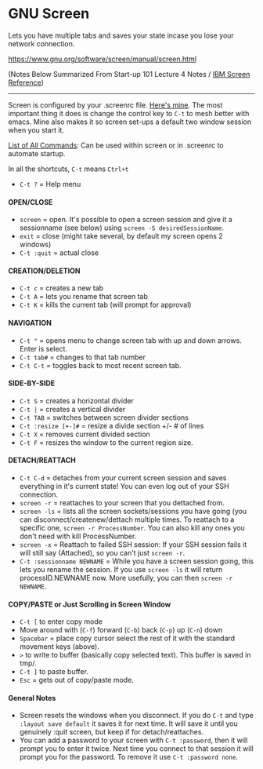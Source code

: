 # GNU Screen #

Lets you have multiple tabs and saves your state incase you lose your network connection.

https://www.gnu.org/software/screen/manual/screen.html

(Notes Below Summarized From Start-up 101 Lecture 4 Notes / [IBM Screen Reference](http://www.ibm.com/developerworks/aix/library/au-gnu_screen/))

---

Screen is configured by your .screenrc file. [Here's mine](https://github.com/dfeagans/dotfiles/blob/master/.screenrc). The most important thing it does is change the control key to `C-t` to mesh better with emacs. Mine also makes it so screen set-ups a default two window session when you start it.

[List of All Commands](http://aperiodic.net/screen/commands:start): Can be used within screen or in .screenrc to automate startup.

In all the shortcuts, `C-t` means `Ctrl+t`
- `C-t ?` = Help menu

#### OPEN/CLOSE ####
- `screen` = open. It's possible to open a screen session and give it a sessionname (see below) using `screen -S desiredSessionName`.
- `exit` = close (might take several, by default my screen opens 2 windows)
- `C-t :quit` = actual close

#### CREATION/DELETION ####
- `C-t c` = creates a new tab
- `C-t A` = lets you rename that screen tab
- `C-t K` = kills the current tab (will prompt for approval)

#### NAVIGATION ####
- `C-t "` = opens menu to change screen tab with up and down arrows. Enter is select.
- `C-t tab#` = changes to that tab number
- `C-t C-t` = toggles back to most recent screen tab.

#### SIDE-BY-SIDE ####
- `C-t S` = creates a horizontal divider
- `C-t |` = creates a vertical divider
- `C-t TAB` = switches between screen divider sections
- `C-t :resize [+-]#` = resize a divide section +/- # of lines
- `C-t X` = removes current divided section
- `C-t F` = resizes the window to the current region size.

#### DETACH/REATTACH ####
- `C-t C-d` = detaches from your current screen session and saves everything in it's current state! You can even log out of your SSH connection.
- `screen -r` = reattaches to your screen that you dettached from.
- `screen -ls` = lists all the screen sockets/sessions you have going (you can disconnect/createnew/dettach multiple times. To reattach to a specific one, `screen -r ProcessNumber`. You can also kill any ones you don't need with kill ProcessNumber.
- `screen -x` = Reattach to failed SSH session: If your SSH session fails it will still say (Attached), so you can't just `screen -r`.
- `C-t :sessionname NEWNAME` = While you have a screen session going, this lets you rename the session. If you use `screen -ls` it will return processID.NEWNAME now. More usefully, you can then `screen -r NEWNAME`.

#### COPY/PASTE or Just Scrolling in Screen Window ####
- `C-t [` to enter copy mode
- Move around with (`C-f`) forward (`C-b`) back (`C-p`) up (`C-n`) down
- `Spacebar` = place copy cursor select the rest of it with the standard movement keys (above).
- `>` to write to buffer (basically copy selected text). This buffer is saved in tmp/.
- `C-t ]` to paste buffer.
- `Esc` = gets out of copy/paste mode.

#### General Notes ####
- Screen resets the windows when you disconnect. If you do `C-t` and type `:layout save default` it saves it for next time. It will save it until you genuinely :quit screen, but keep if for detach/reattaches.
- You can add a password to your screen with `C-t :password`, then it will prompt you to enter it twice. Next time you connect to that session it will prompt you for the password. To remove it use `C-t :password none`. 
